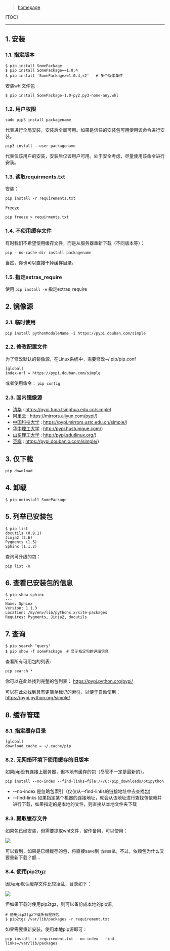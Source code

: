 <!--
+++
title       = "pip应用实例"
description = "1. 安装; 2. 镜像源; 3. 仅下载; 4. 卸载; 5. 列举已安装包; 6. 查看已安装包的信息; 7. 查询; 8. 缓存管理"
date        = "2022-01-03"
tags        = []
categories  = ["1-os管理","14-command"]
series      = []
keywords    = []
weight      = 5
toc         = true
draft       = false
+++ -->

> [homepage](https://pip.pypa.io/en/stable/)

[TOC]

---

## 1. 安装

### 1.1. 指定版本

```
$ pip install SomePackage
$ pip install SomePackage==1.0.4
$ pip install 'SomePackage>=1.0.4,<2'   # 多个版本条件
```

安装whl文件包

`$ pip install SomePackage-1.0-py2.py3-none-any.whl`

### 1.2. 用户权限

`sudo pip3 install packagename`

代表进行全局安装，安装后全局可用。如果是信任的安装包可用使用该命令进行安装。

`pip3 install --user packagename`

代表仅该用户的安装，安装后仅该用户可用。处于安全考虑，尽量使用该命令进行安装。

### 1.3. 读取requirments.txt

安装：

`pip install -r requirements.txt`

Freeze

`pip freeze > requirments.txt`

### 1.4. 不使用缓存文件

有时我们不希望使用缓存文件，而是从服务器重新下载（不同版本等）：

`pip --no-cache-dir install packagename`

当然，你也可以直接干掉缓存目录。

### 1.5. 指定extras_require

使用 `pip install -e` 指定extras_require

## 2. 镜像源

### 2.1. 临时使用

`pip install pythonModuleName -i https://pypi.douban.com/simple`

### 2.2. 修改配置文件

为了修改默认的镜像源，在Linux系统中，需要修改~/.pip/pip.conf

```
[global]
index-url = https://pypi.douban.com/simple
```

或者使用命令： `pip config`

### 2.3. 国内镜像源

* [清华](https://pypi.tuna.tsinghua.edu.cn/simple) : https://pypi.tuna.tsinghua.edu.cn/simple)
* [阿里云](https://mirrors.aliyun.com/pypi/) : https://mirrors.aliyun.com/pypi/)
* [中国科技大学](https://pypi.mirrors.ustc.edu.cn/simple/) : https://pypi.mirrors.ustc.edu.cn/simple/)
* [华中理工大学](https://pypi.hustunique.com/) : http://pypi.hustunique.com/)
* [山东理工大学](http://pypi.sdutlinux.org/) : http://pypi.sdutlinux.org/)
* [豆瓣](https://pypi.doubanio.com/simple/) : https://pypi.doubanio.com/simple/)

## 3. 仅下载

`pip download`

## 4. 卸载

`$ pip uninstall SomePackage`

## 5. 列举已安装包

```
$ pip list
docutils (0.9.1)
Jinja2 (2.6)
Pygments (1.5)
Sphinx (1.1.2)
```

查询可升级的包：

`pip list -o`

## 6. 查看已安装包的信息

```
$ pip show sphinx
---
Name: Sphinx
Version: 1.1.3
Location: /my/env/lib/pythonx.x/site-packages
Requires: Pygments, Jinja2, docutils
```

## 7. 查询

```
$ pip search "query"
$ pip show -f somePackage  # 显示指定包的详细信息
```

查看所有可用包的列表:

`pip search *`

你可以在此处找到完整的包列表： https://pypi.python.org/pypi/

可以在此处找到具有更简单标记的索引，以便于自动使用： https://pypi.python.org/simple/

## 8. 缓存管理

### 8.1. 指定缓存目录

```
[global]
download_cache = ~/.cache/pip
```

### 8.2. 无网络环境下使用缓存的旧版本

如果pip没有连接上服务器，但本地有缓存的包（尽管不一定是最新的）。

```
pip install --no-index --find-links=file:///C:/pip_downloads/ptipython
```

* --no-index 是忽略包索引（仅仅从--find-links的链接地址中去查找包)
* --find-links <url> 如果指定某个机器的连接地址，就会从该地址进行查找包依赖并进行下载，如果指定的是本地的文件，则直接从本地文件夹下载

### 8.3. 提取缓存文件

如果包已经安装，但需要提取whl文件，留作备用，可以使用：

![](https://img2020.cnblogs.com/blog/2039866/202005/2039866-20200527100838213-1342349400.png) <!-- pip\keepng_2019-11-30-09-55-10.png -->

可以看到，如果是已经缓存的包，将直接save到 `当前目录`。不过，依赖包为什么又要重新下载？额...

### 8.4. 使用pip2tgz

因为pip默认缓存文件比较凌乱，目录如下：

![](https://img2020.cnblogs.com/blog/2039866/202005/2039866-20200527100838486-1372003998.png) <!-- pip\keepng_2019-11-30-09-28-29.png -->

但如果下载时使用pip2tgz，则可以备份成本地的pip源。

```
# 使用pip2tgz下载所有程序包
$ pip2tgz /var/lib/packages -r requirement.txt
```

如果需要重新安装，使用本地pip源即可：

`pip install -r requirement.txt --no-index --find-links=/var/lib/packages`
